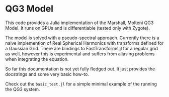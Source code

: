 # QG3 Model

This code provides a Julia implementation of the Marshall, Molteni QG3 Model. It runs on GPUs and is differentiable (tested only with Zygote).

The model is solved with a pseudo-spectral approach. Currently there is a naive implemention of Real Spherical Harmonics with transforms defined for a Gaussian Grid. There are bindings to FastTransforms.jl for a regular grid as well, however this is experimental and suffers from aliasing problems when integrating the equation.

So far this documentation is not yet fully fledged out. It just provides the docstrings and some very basic how-to.

Check out the `basic_test.jl` for a simple minimal example of the running the QG3 system. 
